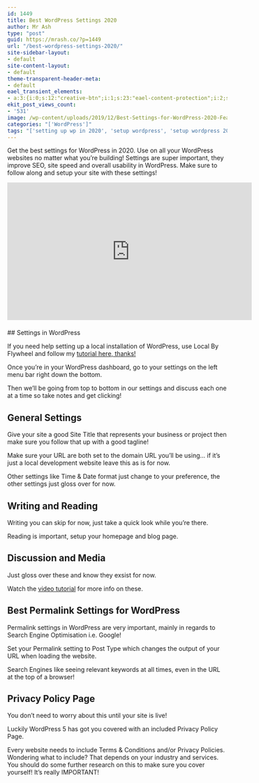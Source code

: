 ```yaml
---
id: 1449
title: Best WordPress Settings 2020
author: Mr Ash
type: "post"
guid: https://mrash.co/?p=1449
url: "/best-wordpress-settings-2020/"
site-sidebar-layout:
- default
site-content-layout:
- default
theme-transparent-header-meta:
- default
eael_transient_elements:
- a:3:{i:0;s:12:"creative-btn";i:1;s:23:"eael-content-protection";i:2;s:21:"eael-reading-progress";}
ekit_post_views_count:
- '531'
image: /wp-content/uploads/2019/12/Best-Settings-for-WordPress-2020-Feature.jpg
categories: "['WordPress']"
tags: "['setting up wp in 2020', 'setup wordpress', 'setup wordpress 2020', 'wordpress 2020', 'wordpress setup', 'wp', 'wp setup']"
---
```


Get the best settings for WordPress in 2020. Use on all your WordPress websites no matter what you’re building! Settings are super important, they improve SEO, site speed and overall usability in WordPress. Make sure to follow along and setup your site with these settings!

<iframe allow="accelerometer; autoplay; encrypted-media; gyroscope; picture-in-picture" allowfullscreen="" frameborder="0" height="315" loading="lazy" src="https://www.youtube.com/embed/k5rBNPQKkPU" width="560"></iframe><div aria-hidden="true" class="wp-block-spacer" style="height:20px"></div>## Settings in WordPress

If you need help setting up a local installation of WordPress, use Local By Flywheel and follow my [tutorial here, thanks!](https://mrash.co/how-to-install-local-by-flywheel-and-setup/)

Once you’re in your WordPress dashboard, go to your settings on the left menu bar right down the bottom.

Then we’ll be going from top to bottom in our settings and discuss each one at a time so take notes and get clicking!

## General Settings

Give your site a good Site Title that represents your business or project then make sure you follow that up with a good tagline!

Make sure your URL are both set to the domain URL you’ll be using… if it’s just a local development website leave this as is for now.

Other settings like Time &amp; Date format just change to your preference, the other settings just gloss over for now.

## Writing and Reading

Writing you can skip for now, just take a quick look while you’re there.

Reading is important, setup your homepage and blog page.

## Discussion and Media

Just gloss over these and know they exsist for now.

Watch the [video tutorial](https://youtu.be/k5rBNPQKkPU) for more info on these.

## Best Permalink Settings for WordPress

Permalink settings in WordPress are very important, mainly in regards to Search Engine Optimisation i.e. Google!

Set your Permalink setting to Post Type which changes the output of your URL when loading the website.

Search Engines like seeing relevant keywords at all times, even in the URL at the top of a browser!

## Privacy Policy Page

You don’t need to worry about this until your site is live!

Luckily WordPress 5 has got you covered with an included Privacy Policy Page.

Every website needs to include Terms &amp; Conditions and/or Privacy Policies. Wondering what to include? That depends on your industry and services. You should do some further research on this to make sure you cover yourself! It’s really IMPORTANT!
